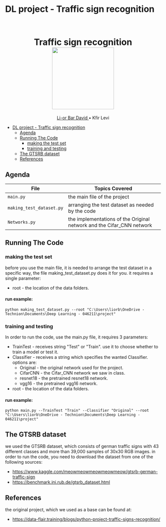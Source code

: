 # DL project - Traffic sign recognition

<h1 align="center">
  <br>
Traffic sign recognition
  <br>
  <img src="https://github.com/lior88/DL_project/blob/main/source/pic.png" height="200">
</h1>
  <p align="center">
    <a href="https://github.com/lior88">Li-or Bar David </a> •
    <a> Kfir Levi </a> 
  </p>

- [DL project - Traffic sign recognition](#dl-project---traffic-sign-recognition)
  * [Agenda](#agenda)
  * [Running The Code](#running-the-code)
    + [making the test set](#making-the-test-set)
    + [training and testing](#training-and-testing)
  * [The GTSRB dataset](#the-gtsrb-dataset)
  * [References](#references)


## Agenda

|File       | Topics Covered |
|----------------|---------|
|`main.py`| the main file of the project |
|`making_test_dataset.py`| arranging the test dataset as needed by the code |
|`Networks.py`| the implementations of the Original network and the Cifar_CNN network |


## Running The Code
### making the test set
before you use the main file, it is needed to arrange the test dataset in a specific way, the file making_test_dataset.py does it for you. it requires a single parameter:
* root - the location of the data folders.
#### run example:
    python making_test_dataset.py --root "C:\Users\liorb\OneDrive - Technion\Documents\Deep Learning - 046211\project"

### training and testing
In order to run the code, use the main.py file, it requires 3 parameters:
* TrainTest - receives string "Test" or "Train". use it to choose whether to train a model or test it.
* Classifier - receives a string which specifies the wanted Classifier. options are: 
  + Original - the original network used for the project.
  + CifarCNN - the Cifar_CNN network we saw in class.
  + resnet18 - the pretrained resnet18 network.
  + vgg16 - the pretrained vgg16 network.
* root - the location of the data folders.
#### run example:
    python main.py --TrainTest "Train" --Classifier "Original" --root "C:\Users\liorb\OneDrive - Technion\Documents\Deep Learning - 046211\project"

## The GTSRB dataset
we used the GTSRB dataset, which consists of german traffic signs with 43 different classes and more than 39,000 samples of 30x30 RGB images.
in order to run the code, you need to download the dataset from one of the following sources:
  * https://www.kaggle.com/meowmeowmeowmeowmeow/gtsrb-german-traffic-sign
  * https://benchmark.ini.rub.de/gtsrb_dataset.html


## References
the original project, which we used as a base can be found at:
  * https://data-flair.training/blogs/python-project-traffic-signs-recognition/

